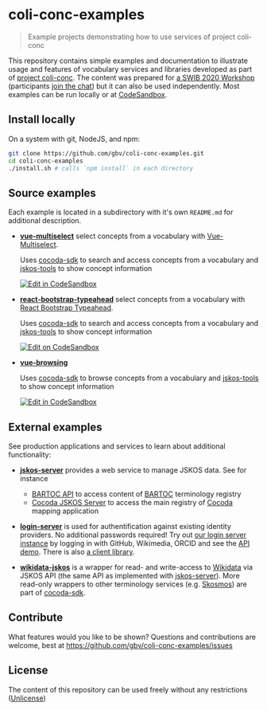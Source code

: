 # coli-conc-examples

> Example projects demonstrating how to use services of project coli-conc

This repository contains simple examples and documentation to illustrate usage and features of vocabulary services and libraries developed as part of [project coli-conc](https://coli-conc.gbv.de/). The content was prepared for [a SWIB 2020 Workshop](http://swib.org/swib20/programme.html#abs06) (participants [join the chat](https://swib20.collocall.de/swib20/channels/coli-conc-workshop)) but it can also be used independently. Most examples can be run locally or at [CodeSandbox](https://codesandbox.io/).

## Install locally

On a system with git, NodeJS, and npm:

~~~bash
git clone https://github.com/gbv/coli-conc-examples.git
cd coli-conc-examples
./install.sh # calls `npm install` in each directory
~~~

## Source examples

Each example is located in a subdirectory with it's own `README.md` for additional description.

* **[vue-multiselect](vue-multiselect)** select concepts from a vocabulary with [Vue-Multiselect]. 

  Uses [cocoda-sdk] to search and access concepts from a vocabulary and [jskos-tools] to show concept information

  [![Edit in CodeSandbox](https://codesandbox.io/static/img/play-codesandbox.svg)](https://codesandbox.io/s/github/gbv/coli-conc-examples/tree/main/vue-multiselect?file=/src/App.vue)

* **[react-bootstrap-typeahead](react-bootstrap-typeahead)** select concepts from a vocabulary with [React Bootstrap Typeahead].

  Uses [cocoda-sdk] to search and access concepts from a vocabulary and [jskos-tools] to show concept information

  [![Edit on CodeSandbox](https://codesandbox.io/static/img/play-codesandbox.svg)](https://codesandbox.io/s/github/gbv/coli-conc-examples/tree/main/react-bootstrap-typeahead?file=/src/App.vue)

* **[vue-browsing](vue-browsing)**

  Uses [cocoda-sdk] to browse concepts from a vocabulary and [jskos-tools] to show concept information

  [![Edit in CodeSandbox](https://codesandbox.io/static/img/play-codesandbox.svg)](https://codesandbox.io/s/github/gbv/coli-conc-examples/tree/main/vue-browsing?file=/src/App.vue)

[Vue-Multiselect]: https://vue-multiselect.js.org/
[React Bootstrap Typeahead]: https://www.npmjs.com/package/react-bootstrap-typeahead
[cocoda-sdk]: https://github.com/gbv/cocoda-sdk#readme
[jskos-tools]: https://github.com/gbv/jskos-tools#readme
[jskos-server]: https://github.com/gbv/jskos-server#readme
[login-server]: https://github.com/gbv/login-server#readme
[wikidata-jskos]: https://github.com/gbv/wikidata-jskos#readme

## External examples

See production applications and services to learn about additional functionality:

* **[jskos-server]** provides a web service to manage JSKOS data. See for instance

    * [BARTOC API](https://bartoc.org/api) to access content of [BARTOC](https://bartoc.org/) terminology registry
    * [Cocoda JSKOS Server](https://coli-conc.gbv.de/api/) to access the main registry of [Cocoda](https://coli-conc.gbv.de/cocoda/) mapping application

* **[login-server]** is used for authentification against existing identity providers. No additional passwords required! Try out [our login server instance](https://coli-conc.gbv.de/login/) by logging in with GitHub, Wikimedia, ORCID and see the [API demo](https://coli-conc.gbv.de/login/api). There is also [a client library](https://github.com/gbv/login-client).

* **[wikidata-jskos]** is a wrapper for read- and write-access to [Wikidata] via JSKOS API (the same API as implemented with [jskos-server]). More read-only wrappers to other terminology services (e.g. [Skosmos]) are part of [cocoda-sdk].

[Skosmos]: http://skosmos.org/
[Wikidata]: https://wikidata.org/

## Contribute

What features would you like to be shown? Questions and contributions are welcome, best at <https://github.com/gbv/coli-conc-examples/issues>

## License

The content of this repository can be used freely without any restrictions ([Unlicense](https://unlicense.org/))
